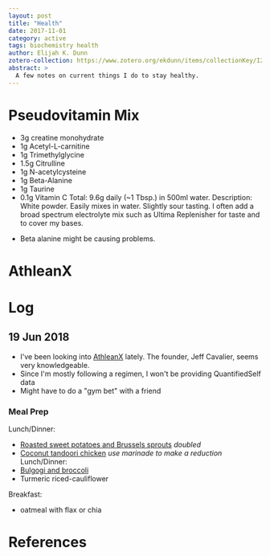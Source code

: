 ```yaml
---
layout: post
title: "Health"
date: 2017-11-01
category: active
tags: biochemistry health
author: Elijah K. Dunn
zotero-collection: https://www.zotero.org/ekdunn/items/collectionKey/I23DAGTK
abstract: >
  A few notes on current things I do to stay healthy.
---
```


# Pseudovitamin Mix
* 3g creatine monohydrate
* 1g Acetyl-L-carnitine
* 1g Trimethylglycine
* 1.5g Citrulline
* 1g N-acetylcysteine
* 1g Beta-Alanine
* 1g Taurine
* 0.1g Vitamin C
Total: 9.6g daily (~1 Tbsp.) in 500ml water.
Description: White powder. Easily mixes in water. Slightly sour tasting.
I often add a broad spectrum electrolyte mix such as Ultima Replenisher for taste and to cover my bases.

- Beta alanine might be causing problems.

# AthleanX

# Log
## 19 Jun 2018
- I've been looking into [AthleanX](https://athleanx.com/) lately. The founder, Jeff Cavalier, seems very knowledgeable.
- Since I'm mostly following a regimen, I won't be providing QuantifiedSelf data
- Might have to do a "gym bet" with a friend

### Meal Prep
Lunch/Dinner:
- [Roasted sweet potatoes and Brussels sprouts](https://thefoodcharlatan.com/roasted-sweet-potatoes-and-brussels-sprouts-recipe/) *doubled*
- [Coconut tandoori chicken](https://blog.paleohacks.com/tandoori-chicken-recipe/) *use marinade to make a reduction*
Lunch/Dinner:
- [Bulgogi and broccoli](https://www.thekitchn.com/recipe-korean-style-beef-and-broccoli-bowl-240162)
- Turmeric riced-cauliflower

Breakfast:
- oatmeal with flax or chia

# References

<!--Annotations-->

<!--Glossary-->
